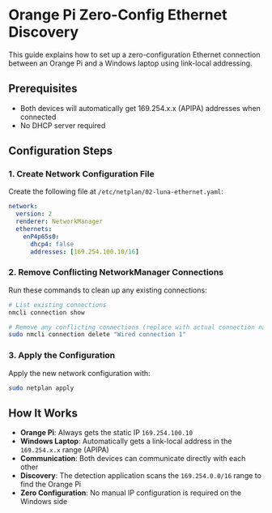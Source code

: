 # Orange Pi Zero-Config Ethernet Discovery

This guide explains how to set up a zero-configuration Ethernet connection between an Orange Pi and a Windows laptop using link-local addressing.

## Prerequisites
- Both devices will automatically get 169.254.x.x (APIPA) addresses when connected
- No DHCP server required

## Configuration Steps

### 1. Create Network Configuration File
Create the following file at `/etc/netplan/02-luna-ethernet.yaml`:

```yaml
network:
  version: 2
  renderer: NetworkManager
  ethernets:
    enP4p65s0:
      dhcp4: false
      addresses: [169.254.100.10/16]
```

### 2. Remove Conflicting NetworkManager Connections
Run these commands to clean up any existing connections:

```bash
# List existing connections
nmcli connection show

# Remove any conflicting connections (replace with actual connection name if different)
sudo nmcli connection delete "Wired connection 1"
```

### 3. Apply the Configuration
Apply the new network configuration with:

```bash
sudo netplan apply
```

## How It Works

- **Orange Pi**: Always gets the static IP `169.254.100.10`
- **Windows Laptop**: Automatically gets a link-local address in the `169.254.x.x` range (APIPA)
- **Communication**: Both devices can communicate directly with each other
- **Discovery**: The detection application scans the `169.254.0.0/16` range to find the Orange Pi
- **Zero Configuration**: No manual IP configuration is required on the Windows side